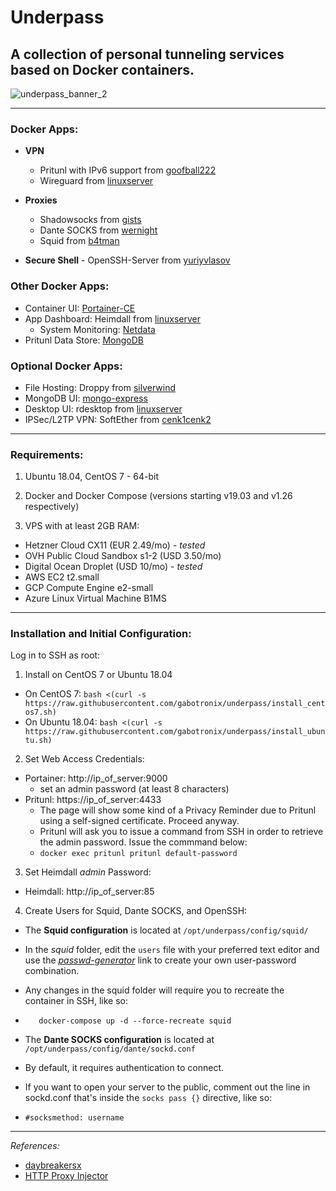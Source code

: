 # Underpass

## A collection of personal tunneling services based on Docker containers.

![underpass_banner_2](https://user-images.githubusercontent.com/9207205/92270351-7afee480-ef18-11ea-815c-6e719869f848.png)

***

### Docker Apps:
- **VPN**
  - Pritunl with IPv6 support from [goofball222](https://hub.docker.com/r/goofball222/pritunl)
  - Wireguard from [linuxserver](https://hub.docker.com/r/linuxserver/wireguard)

- **Proxies**
  - Shadowsocks from [gists](https://hub.docker.com/r/gists/shadowsocks-libev)
  - Dante SOCKS from [wernight](https://hub.docker.com/r/wernight/dante)
  - Squid from [b4tman](https://hub.docker.com/r/b4tman/squid)

- **Secure Shell** - OpenSSH-Server from [yuriyvlasov](https://hub.docker.com/r/yuriyvlasov/openssh-server)

### Other Docker Apps:
  - Container UI: [Portainer-CE](https://hub.docker.com/r/portainer/portainer)
  - App Dashboard: Heimdall from [linuxserver](https://hub.docker.com/r/linuxserver/heimdall)
    - System Monitoring: [Netdata](https://hub.docker.com/r/netdata/netdata)
  - Pritunl Data Store: [MongoDB](https://hub.docker.com/_/mongo)

### Optional Docker Apps:
  - File Hosting: Droppy from [silverwind](https://github.com/silverwind/droppy)
  - MongoDB UI: [mongo-express](https://hub.docker.com/_/mongo-express)
  - Desktop UI: rdesktop from [linuxserver](https://hub.docker.com/r/linuxserver/rdesktop)
  - IPSec/L2TP VPN: SoftEther from [cenk1cenk2](https://hub.docker.com/r/cenk1cenk2/softether-vpnsrv)

***

### Requirements:
1. Ubuntu 18.04, CentOS 7 - 64-bit

2. Docker and Docker Compose (versions starting v19.03 and v1.26 respectively)

3. VPS with at least 2GB RAM:
  - Hetzner Cloud CX11 (EUR 2.49/mo) - _tested_
  - OVH Public Cloud Sandbox s1-2 (USD 3.50/mo)
  - Digital Ocean Droplet (USD 10/mo) - _tested_
  - AWS EC2 t2.small
  - GCP Compute Engine e2-small
  - Azure Linux Virtual Machine B1MS

***

### Installation and Initial Configuration:
Log in to SSH as root:

1. Install on CentOS 7 or Ubuntu 18.04
  - On CentOS 7:
  `bash <(curl -s https://raw.githubusercontent.com/gabotronix/underpass/install_centos7.sh)`
  - On Ubuntu 18.04:
  `bash <(curl -s https://raw.githubusercontent.com/gabotronix/underpass/install_ubuntu.sh)`

2. Set Web Access Credentials:
  - Portainer: http://ip_of_server:9000
    - set an admin password (at least 8 characters)
  - Pritunl: https://ip_of_server:4433
    - The page will show some kind of a Privacy Reminder due to Pritunl using a self-signed certificate. Proceed anyway.
    - Pritunl will ask you to issue a command from SSH in order to retrieve the admin password. Issue the commmand below:
    - `docker exec pritunl pritunl default-password`

3. Set Heimdall _admin_ Password:
  - Heimdall: http://ip_of_server:85

4. Create Users for Squid, Dante SOCKS, and OpenSSH:
  - The **Squid configuration** is located at `/opt/underpass/config/squid/`
  - In the _squid_ folder, edit the `users` file with your preferred text editor and use the [_passwd-generator_](https://hostingcanada.org/htpasswd-generator/) link to create your own user-password combination.
  - Any changes in the squid folder will require you to recreate the container in SSH, like so:
  - ```cd /opt/underpass/
       docker-compose up -d --force-recreate squid
    ```

  - The **Dante SOCKS configuration** is located at `/opt/underpass/config/dante/sockd.conf`
  - By default, it requires authentication to connect.
  - If you want to open your server to the public, comment out the line in sockd.conf that's inside the `socks pass {}` directive, like so:
  - `#socksmethod: username`

***

_References:_

- [daybreakersx](https://github.com/daybreakersx)
- [HTTP Proxy Injector](https://github.com/a-dev1412/a-dev1412.github.io)
